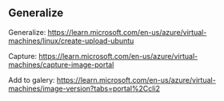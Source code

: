 ## Generalize
Generalize: https://learn.microsoft.com/en-us/azure/virtual-machines/linux/create-upload-ubuntu 

Capture: https://learn.microsoft.com/en-us/azure/virtual-machines/capture-image-portal 

Add to galery: https://learn.microsoft.com/en-us/azure/virtual-machines/image-version?tabs=portal%2Ccli2 
